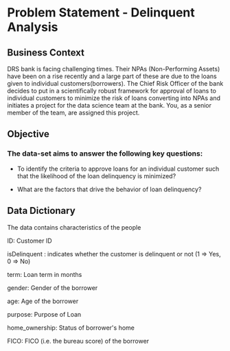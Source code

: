 # Problem Statement - Delinquent Analysis

## Business Context
DRS bank is facing challenging times. Their NPAs (Non-Performing Assets) have been on a rise recently and a large part of these are due to the loans given to individual customers(borrowers). The Chief Risk Officer of the bank decides to put in a scientifically robust framework for approval of loans to individual customers to minimize the risk of loans converting into NPAs and initiates a project for the data science team at the bank. You, as a senior member of the team, are assigned this project.

 

## Objective

### The data-set aims to answer the following key questions:

* To identify the criteria to approve loans for an individual customer such that the likelihood of the loan delinquency is minimized?

* What are the factors that drive the behavior of loan delinquency?
 

## Data Dictionary
The data contains characteristics of the people

ID: Customer ID

isDelinquent : indicates whether the customer is delinquent or not (1 => Yes, 0 => No)

term: Loan term in months

gender: Gender of the borrower

age: Age of the borrower

purpose: Purpose of Loan

home_ownership: Status of borrower's home

FICO: FICO (i.e. the bureau score) of the borrower